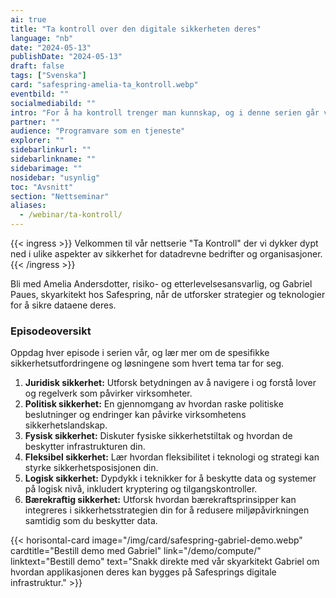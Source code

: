 ```yaml
---
ai: true
title: "Ta kontroll over den digitale sikkerheten deres"
language: "nb"
date: "2024-05-13"
publishDate: "2024-05-13"
draft: false
tags: ["Svenska"]
card: "safespring-amelia-ta_kontroll.webp"
eventbild: ""
socialmediabild: ""
intro: "For å ha kontroll trenger man kunnskap, og i denne serien går vi gjennom flere sikkerhetsaspekter som er nyttige å ha i mente når man designer en applikasjon eller et IT-system."
partner: ""
audience: "Programvare som en tjeneste"
explorer: ""
sidebarlinkurl: ""
sidebarlinkname: ""
sidebarimage: ""
nosidebar: "usynlig"
toc: "Avsnitt"
section: "Nettseminar"
aliases:
  - /webinar/ta-kontroll/
---
```

{{< ingress >}}
Velkommen til vår nettserie "Ta Kontroll" der vi dykker dypt ned i ulike aspekter av sikkerhet for datadrevne bedrifter og organisasjoner.
{{< /ingress >}}

Bli med Amelia Andersdotter, risiko- og etterlevelsesansvarlig, og Gabriel Paues, skyarkitekt hos Safespring, når de utforsker strategier og teknologier for å sikre dataene deres.

### Episodeoversikt

Oppdag hver episode i serien vår, og lær mer om de spesifikke sikkerhetsutfordringene og løsningene som hvert tema tar for seg.

1. **Juridisk sikkerhet:**
   Utforsk betydningen av å navigere i og forstå lover og regelverk som påvirker virksomheter.
2. **Politisk sikkerhet:**
   En gjennomgang av hvordan raske politiske beslutninger og endringer kan påvirke virksomhetens sikkerhetslandskap.
3. **Fysisk sikkerhet:**
   Diskuter fysiske sikkerhetstiltak og hvordan de beskytter infrastrukturen din.
4. **Fleksibel sikkerhet:**
   Lær hvordan fleksibilitet i teknologi og strategi kan styrke sikkerhetsposisjonen din.
5. **Logisk sikkerhet:**
   Dypdykk i teknikker for å beskytte data og systemer på logisk nivå, inkludert kryptering og tilgangskontroller.
6. **Bærekraftig sikkerhet:**
   Utforsk hvordan bærekraftsprinsipper kan integreres i sikkerhetsstrategien din for å redusere miljøpåvirkningen samtidig som du beskytter data.

{{< horisontal-card image="/img/card/safespring-gabriel-demo.webp" cardtitle="Bestill demo med Gabriel" link="/demo/compute/" linktext="Bestill demo" text="Snakk direkte med vår skyarkitekt Gabriel om hvordan applikasjonen deres kan bygges på Safesprings digitale infrastruktur." >}}
